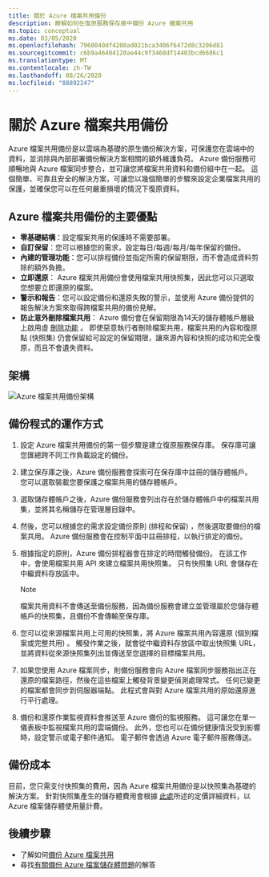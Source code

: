 ```yaml
---
title: 關於 Azure 檔案共用備份
description: 瞭解如何在復原服務保存庫中備份 Azure 檔案共用
ms.topic: conceptual
ms.date: 03/05/2020
ms.openlocfilehash: 7960040df4208ad021bca3406f6472d8c3206d81
ms.sourcegitcommit: c6b9a46404120ae44c9f3468df14403bcd6686c1
ms.translationtype: MT
ms.contentlocale: zh-TW
ms.lasthandoff: 08/26/2020
ms.locfileid: "88892247"
---
```

# <a name="about-azure-file-share-backup"></a>關於 Azure 檔案共用備份

Azure 檔案共用備份是以雲端為基礎的原生備份解決方案，可保護您在雲端中的資料，並消除與內部部署備份解決方案相關的額外維護負荷。 Azure 備份服務可順暢地與 Azure 檔案同步整合，並可讓您將檔案共用資料和備份組中在一起。 這個簡單、可靠且安全的解決方案，可讓您以幾個簡單的步驟來設定企業檔案共用的保護，並確保您可以在任何嚴重損壞的情況下復原資料。

## <a name="key-benefits-of-azure-file-share-backup"></a>Azure 檔案共用備份的主要優點

* **零基礎結構**：設定檔案共用的保護時不需要部署。
* **自訂保留**：您可以根據您的需求，設定每日/每週/每月/每年保留的備份。
* **內建的管理功能**：您可以排程備份並指定所需的保留期限，而不會造成資料剪除的額外負擔。
* **立即還原**： Azure 檔案共用備份會使用檔案共用快照集，因此您可以只選取您想要立即還原的檔案。
* **警示和報告**：您可以設定備份和還原失敗的警示，並使用 Azure 備份提供的報告解決方案來取得跨檔案共用的備份見解。
* **防止意外刪除檔案共用**： Azure 備份會在保留期限為14天的儲存體帳戶層級上啟用虛 [刪除功能](../storage/files/storage-files-prevent-file-share-deletion.md) 。 即使惡意執行者刪除檔案共用，檔案共用的內容和復原點 (快照集) 仍會保留給可設定的保留期限，讓來源內容和快照的成功和完全復原，而且不會遺失資料。

## <a name="architecture"></a>架構

![Azure 檔案共用備份架構](./media/azure-file-share-backup-overview/azure-file-shares-backup-architecture.png)

## <a name="how-the-backup-process-works"></a>備份程式的運作方式

1. 設定 Azure 檔案共用備份的第一個步驟是建立復原服務保存庫。 保存庫可讓您匯總跨不同工作負載設定的備份。

2. 建立保存庫之後，Azure 備份服務會探索可在保存庫中註冊的儲存體帳戶。 您可以選取裝載您要保護之檔案共用的儲存體帳戶。

3. 選取儲存體帳戶之後，Azure 備份服務會列出存在於儲存體帳戶中的檔案共用集，並將其名稱儲存在管理層目錄中。

4. 然後，您可以根據您的需求設定備份原則 (排程和保留) ，然後選取要備份的檔案共用。 Azure 備份服務會在控制平面中註冊排程，以執行排定的備份。

5. 根據指定的原則，Azure 備份排程器會在排定的時間觸發備份。 在該工作中，會使用檔案共用 API 來建立檔案共用快照集。 只有快照集 URL 會儲存在中繼資料存放區中。

    >[!NOTE]
    >檔案共用資料不會傳送至備份服務，因為備份服務會建立並管理屬於您儲存體帳戶的快照集，且備份不會傳輸至保存庫。

6. 您可以從來源檔案共用上可用的快照集，將 Azure 檔案共用內容還原 (個別檔案或完整共用) 。 觸發作業之後，就會從中繼資料存放區中取出快照集 URL，並將資料從來源快照集列出並傳送至您選擇的目標檔案共用。

7. 如果您使用 Azure 檔案同步，則備份服務會向 Azure 檔案同步服務指出正在還原的檔案路徑，然後在這些檔案上觸發背景變更偵測處理常式。 任何已變更的檔案都會同步到伺服器端點。 此程式會與對 Azure 檔案共用的原始還原進行平行處理。

8. 備份和還原作業監視資料會推送至 Azure 備份的監視服務。 這可讓您在單一儀表板中監視檔案共用的雲端備份。 此外，您也可以在備份健康情況受到影響時，設定警示或電子郵件通知。 電子郵件會透過 Azure 電子郵件服務傳送。

## <a name="backup-costs"></a>備份成本

目前，您只需支付快照集的費用，因為 Azure 檔案共用備份是以快照集為基礎的解決方案。 針對快照集產生的儲存體費用會根據 [此處](https://azure.microsoft.com/pricing/details/storage/files/)所述的定價詳細資料，以 Azure 檔案儲存體使用量計費。

## <a name="next-steps"></a>後續步驟

* 了解如何[備份 Azure 檔案共用](backup-afs.md)
* 尋找[有關備份 Azure 檔案儲存體問題](backup-azure-files-faq.md)的解答
